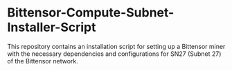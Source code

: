# Bittensor-Compute-Subnet-Installer-Script
This repository contains an installation script for setting up a Bittensor miner with the necessary dependencies and configurations for SN27 (Subnet 27) of the Bittensor network.
